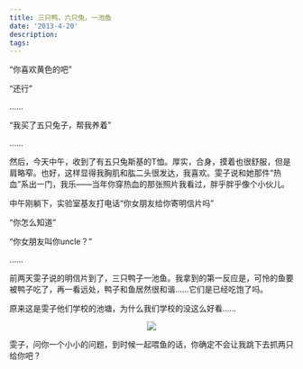 ```yaml
---
title: 三只鸭，六只兔，一池鱼
date: '2013-4-20'
description: 
tags: 
---
```

<p>“你喜欢黄色的吧”</p>
<p>“还行”</p>
<p>……</p>
<p>“我买了五只兔子，帮我养着”</p>
<P>……</p>
<p>然后，今天中午，收到了有五只兔斯基的T恤。厚实，合身，摸着也很舒服，但是肩略窄。也好，这样显得我胸肌和肱二头很发达，我喜欢。雯子说和她那件“热血”系出一门，我乐——当年你穿热血的那张照片我看过，胖乎胖乎像个小伙儿。</p>
<p>中午刚躺下，实验室基友打电话“你女朋友给你寄明信片吗”</p>
<p>“你怎么知道”</p>
<p>“你女朋友叫你uncle？”</p>
<p>……</p>
<p>前两天雯子说的明信片到了，三只鸭子一池鱼。我拿到的第一反应是，可怜的鱼要被鸭子吃了，再一看远处，鸭子和鱼居然很和谐……它们是已经吃饱了吗。</p>
<p>原来这是雯子他们学校的池塘，为什么我们学校的没这么好看……</p>
<center><img src="{{urls.media}}/IMG_20130424_230533.jpg"/></center>
<p>雯子，问你一个小小的问题，到时候一起喂鱼的话，你确定不会让我跳下去抓两只给你吧？ </p>
